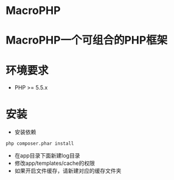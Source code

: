 # MacroPHP
# MacroPHP一个可组合的PHP框架
# 环境要求
* PHP >= 5.5.x


# 安装
* 安装依赖
```
php composer.phar install
```
* 在app目录下面新建log目录
* 修改app/templates/cache的权限
* 如果开启文件缓存，请新建对应的缓存文件夹
